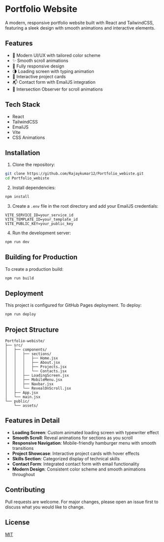 # Portfolio Website

A modern, responsive portfolio website built with React and TailwindCSS, featuring a sleek design with smooth animations and interactive elements.

## Features

- 🎨 Modern UI/UX with tailored color scheme
- ✨ Smooth scroll animations
- 📱 Fully responsive design
- 🌗 Loading screen with typing animation
- 🔄 Interactive project cards
- 📬 Contact form with EmailJS integration
- 🎯 Intersection Observer for scroll animations

## Tech Stack

- React
- TailwindCSS
- EmailJS
- Vite
- CSS Animations

## Installation

1. Clone the repository:
```bash
git clone https://github.com/Rajaykumar12/Portfolio_webiste.git
cd Portfolio_webiste
```

2. Install dependencies:
```bash
npm install
```

3. Create a `.env` file in the root directory and add your EmailJS credentials:
```
VITE_SERVICE_ID=your_service_id
VITE_TEMPLATE_ID=your_template_id
VITE_PUBLIC_KEY=your_public_key
```

4. Run the development server:
```bash
npm run dev
```

## Building for Production

To create a production build:

```bash
npm run build
```

## Deployment

This project is configured for GitHub Pages deployment. To deploy:

```bash
npm run deploy
```

## Project Structure

```
Portfolio-webiste/
├── src/
│   ├── components/
│   │   ├── sections/
│   │   │   ├── Home.jsx
│   │   │   ├── About.jsx
│   │   │   ├── Projects.jsx
│   │   │   └── Contacts.jsx
│   │   ├── LoadingScreen.jsx
│   │   ├── MobileMenu.jsx
│   │   ├── Navbar.jsx
│   │   └── RevealOnScroll.jsx
│   ├── App.jsx
│   └── main.jsx
└── public/
    └── assets/
```

## Features in Detail

- **Loading Screen**: Custom animated loading screen with typewriter effect
- **Smooth Scroll**: Reveal animations for sections as you scroll
- **Responsive Navigation**: Mobile-friendly hamburger menu with smooth transitions
- **Project Showcase**: Interactive project cards with hover effects
- **Skills Section**: Categorized display of technical skills
- **Contact Form**: Integrated contact form with email functionality
- **Modern Design**: Consistent color scheme and smooth animations throughout

## Contributing

Pull requests are welcome. For major changes, please open an issue first to discuss what you would like to change.

## License

[MIT](https://choosealicense.com/licenses/mit/)
